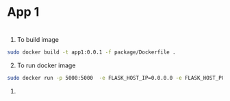 # App 1

#

##

1. To build image

```bash
sudo docker build -t app1:0.0.1 -f package/Dockerfile .
```

2. To run docker image
```bash
sudo docker run -p 5000:5000  -e FLASK_HOST_IP=0.0.0.0 -e FLASK_HOST_PORT=5000 -it docker.io/library/app1:0.0.1
```

1. 